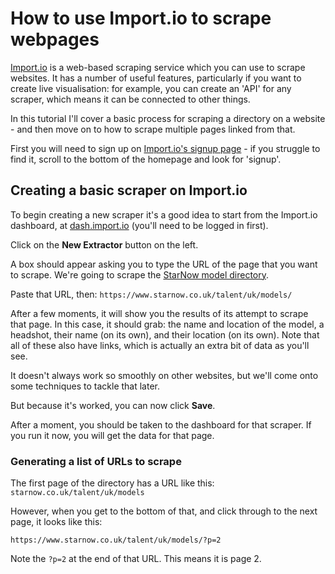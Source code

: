 # How to use Import.io to scrape webpages

[Import.io](https://www.import.io/) is a web-based scraping service which you can use to scrape websites. It has a number of useful features, particularly if you want to create live visualisation: for example, you can create an 'API' for any scraper, which means it can be connected to other things.

In this tutorial I'll cover a basic process for scraping a directory on a website - and then move on to how to scrape multiple pages linked from that.

First you will need to sign up on [Import.io's signup page](https://import.io/signup) - if you struggle to find it, scroll to the bottom of the homepage and look for 'signup'.

## Creating a basic scraper on Import.io

To begin creating a new scraper it's a good idea to start from the Import.io dashboard, at [dash.import.io](https://dash.import.io/) (you'll need to be logged in first).

Click on the **New Extractor** button on the left.

A box should appear asking you to type the URL of the page that you want to scrape. We're going to scrape the [StarNow model directory](https://www.starnow.co.uk/talent/uk/models/).

Paste that URL, then: `https://www.starnow.co.uk/talent/uk/models/`

After a few moments, it will show you the results of its attempt to scrape that page. In this case, it should grab: the name and location of the model, a headshot, their name (on its own), and their location (on its own). Note that all of these also have links, which is actually an extra bit of data as you'll see.

It doesn't always work so smoothly on other websites, but we'll come onto some techniques to tackle that later.

But because it's worked, you can now click **Save**. 

After a moment, you should be taken to the dashboard for that scraper. If you run it now, you will get the data for that page. 

### Generating a list of URLs to scrape



The first page of the directory has a URL like this: `starnow.co.uk/talent/uk/models`

However, when you get to the bottom of that, and click through to the next page, it looks like this:

`https://www.starnow.co.uk/talent/uk/models/?p=2`

Note the `?p=2` at the end of that URL. This means it is page 2.
